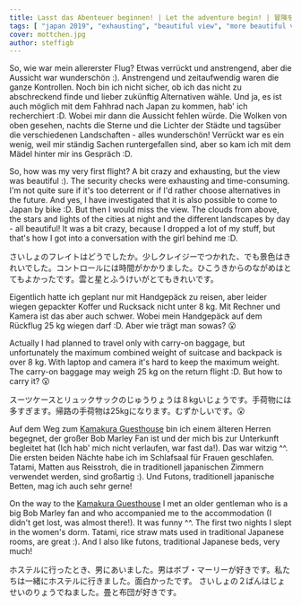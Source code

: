 ```yaml
---
title: Lasst das Abenteuer beginnen! | Let the adventure begin! | 冒険を始めましょう！
tags: [ "japan 2019", "exhausting", "beautiful view", "more beautiful views"]
cover: mottchen.jpg
author: steffigb
---
```


<re-img src="flight.jpg" title="Sunrise over eastern Russia"></re-img>

So, wie war mein allererster Flug? Etwas verrückt und anstrengend, aber die Aussicht war wunderschön :).
Anstrengend und zeitaufwendig waren die ganze Kontrollen. Noch bin ich nicht sicher, ob ich das nicht zu abschreckend finde und lieber zukünftig Alternativen wähle. Und ja, es ist auch möglich mit dem Fahhrad nach Japan zu kommen, hab' ich recherchiert :D.
Wobei mir dann die Aussicht fehlen würde. Die Wolken von oben gesehen, nachts die Sterne und die Lichter der Städte und tagsüber die verschiedenen Landschaften - alles wunderschön!
Verrückt war es ein wenig, weil mir ständig Sachen runtergefallen sind, aber so kam ich mit dem Mädel hinter mir ins Gespräch :D.

So, how was my very first flight? A bit crazy and exhausting, but the view was beautiful :).
The security checks were exhausting and time-consuming. I'm not quite sure if it's too deterrent or if I'd rather choose alternatives in the future. And yes, I have investigated that it is also possible to come to Japan by bike :D.
But then I would miss the view. The clouds from above, the stars and lights of the cities at night and the different landscapes by day - all beautiful!
It was a bit crazy, because I dropped a lot of my stuff, but that's how I got into a conversation with the girl behind me :D.

さいしょのフレイトはどうでしたか。少しクレイジーでつかれた、でも景色はきれいでした。コントロールには時間がかかりました。ひこうきからのながめはとてもよかったです。雲と星とふうけいがとてもきれいです。

<re-img src="mottchen.jpg" title="Mottchen with suitcase and backpack"></re-img>

Eigentlich hatte ich geplant nur mit Handgepäck zu reisen, aber leider wiegen gepackter Koffer und Rucksack nicht unter 8 kg. Mit Rechner und Kamera ist das aber auch schwer. Wobei mein Handgepäck auf dem Rückflug 25 kg wiegen darf :D. Aber wie trägt man sowas? :open_mouth:

Actually I had planned to travel only with carry-on baggage, but unfortunately the maximum combined weight of suitcase and backpack is over 8 kg. With laptop and camera it's hard to keep the maximum weight. The carry-on baggage may weigh 25 kg on the return flight :D. But how to carry it? :open_mouth:

スーツケースとリュックサックのじゅうりょうは８kgいじょうです。手荷物には多すぎます。帰路の手荷物は25kgになります。むずかしいです。:open_mouth:

<re-img src="bedroom.jpg" title="Bedroom at Kamakura Guesthouse"></re-img>

Auf dem Weg zum <a href="https://kamakura-guesthouse.com/en/" target="_blank" rel="noopener noreferrer">Kamakura Guesthouse</a> bin ich einem älteren Herren begegnet, der großer Bob Marley Fan ist und der mich bis zur Unterkunft begleitet hat (Ich hab' mich nicht verlaufen, war fast da!). Das war witzig ^^.
Die ersten beiden Nächte habe ich im Schlafsaal für Frauen geschlafen. Tatami, Matten aus Reisstroh, die in traditionell japanischen Zimmern verwendet werden, sind großartig :). Und Futons, traditionell japanische Betten, mag ich auch sehr gerne! 

On the way to the <a href="https://kamakura-guesthouse.com/en/" target="_blank" rel="noopener noreferrer">Kamakura Guesthouse</a> I met an older gentleman who is a big Bob Marley fan and who accompanied me to the accommodation (I didn't get lost, was almost there!). It was funny ^^.
The first two nights I slept in the women's dorm. Tatami, rice straw mats used in traditional Japanese rooms, are great :). And I also like futons, traditional Japanese beds, very much! 

ホステルに行ったとき、男にあいました。男はボブ・マーリーが好きです。私たちは一緒にホステルに行きました。面白かったです。
さいしょの２ばんはじょせいのりょうでねました。畳と布団が好きです。

